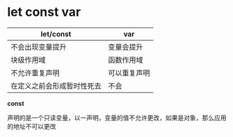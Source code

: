 # let const var

| let/const                  | var          |
| -------------------------- | ------------ |
| 不会出现变量提升           | 变量会提升   |
| 块级作用域                 | 函数作用域   |
| 不允许重复声明             | 可以重复声明 |
| 在定义之前会形成暂时性死去 | 不会         |

**const**

声明的是一个只读变量，以一声明，变量的值不允许更改，如果是对象，那么应用的地址不可以更改